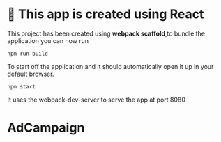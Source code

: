 # 🚀 This app is created using React 

This project has been created using **webpack scaffold**,to bundle the application  you can now run

```
npm run build
```

To start off the application and it should automatically open it up in your default browser.

```
npm start
```


It uses the webpack-dev-server to serve the app at port 8080



# AdCampaign
